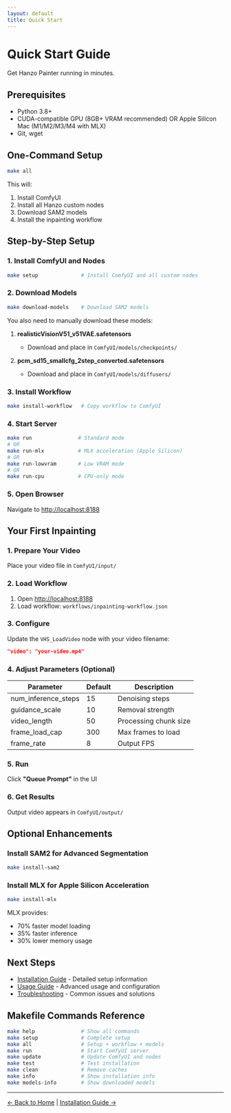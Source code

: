 ```yaml
---
layout: default
title: Quick Start
---
```


# Quick Start Guide

Get Hanzo Painter running in minutes.

## Prerequisites

- Python 3.8+
- CUDA-compatible GPU (8GB+ VRAM recommended) OR Apple Silicon Mac (M1/M2/M3/M4 with MLX)
- Git, wget

## One-Command Setup

```bash
make all
```

This will:
1. Install ComfyUI
2. Install all Hanzo custom nodes
3. Download SAM2 models
4. Install the inpainting workflow

## Step-by-Step Setup

### 1. Install ComfyUI and Nodes

```bash
make setup              # Install ComfyUI and all custom nodes
```

### 2. Download Models

```bash
make download-models    # Download SAM2 models
```

You also need to manually download these models:

1. **realisticVisionV51_v51VAE.safetensors**
   - Download and place in `ComfyUI/models/checkpoints/`

2. **pcm_sd15_smallcfg_2step_converted.safetensors**
   - Download and place in `ComfyUI/models/diffusers/`

### 3. Install Workflow

```bash
make install-workflow   # Copy workflow to ComfyUI
```

### 4. Start Server

```bash
make run               # Standard mode
# OR
make run-mlx           # MLX acceleration (Apple Silicon)
# OR
make run-lowvram       # Low VRAM mode
# OR
make run-cpu           # CPU-only mode
```

### 5. Open Browser

Navigate to [http://localhost:8188](http://localhost:8188)

## Your First Inpainting

### 1. Prepare Your Video

Place your video file in `ComfyUI/input/`

### 2. Load Workflow

1. Open [http://localhost:8188](http://localhost:8188)
2. Load workflow: `workflows/inpainting-workflow.json`

### 3. Configure

Update the `VHS_LoadVideo` node with your video filename:

```json
"video": "your-video.mp4"
```

### 4. Adjust Parameters (Optional)

| Parameter | Default | Description |
|-----------|---------|-------------|
| num_inference_steps | 15 | Denoising steps |
| guidance_scale | 10 | Removal strength |
| video_length | 50 | Processing chunk size |
| frame_load_cap | 300 | Max frames to load |
| frame_rate | 8 | Output FPS |

### 5. Run

Click **"Queue Prompt"** in the UI

### 6. Get Results

Output video appears in `ComfyUI/output/`

## Optional Enhancements

### Install SAM2 for Advanced Segmentation

```bash
make install-sam2
```

### Install MLX for Apple Silicon Acceleration

```bash
make install-mlx
```

MLX provides:
- 70% faster model loading
- 35% faster inference
- 30% lower memory usage

## Next Steps

- [Installation Guide](installation) - Detailed setup information
- [Usage Guide](usage) - Advanced usage and configuration
- [Troubleshooting](troubleshooting) - Common issues and solutions

## Makefile Commands Reference

```bash
make help               # Show all commands
make setup              # Complete setup
make all                # Setup + workflow + models
make run                # Start ComfyUI server
make update             # Update ComfyUI and nodes
make test               # Test installation
make clean              # Remove caches
make info               # Show installation info
make models-info        # Show downloaded models
```

---

[← Back to Home](index) | [Installation Guide →](installation)
